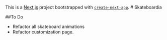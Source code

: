 This is a [Next.js](https://nextjs.org) project bootstrapped with [`create-next-app`](https://nextjs.org/docs/app/api-reference/cli/create-next-app).
#   S k a t e b o a r d i a 
 
 

##To Do
- Refactor all skateboard animations
- Refactor customization page.
